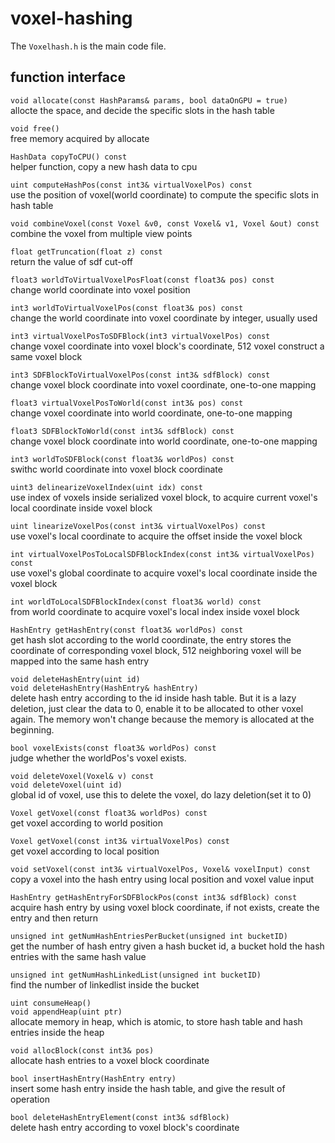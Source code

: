 # voxel-hashing

The `Voxelhash.h` is the main code file.

## function interface

`void allocate(const HashParams& params, bool dataOnGPU = true)`  
allocte the space, and decide the specific slots in the hash table

`void free()`  
free memory acquired by allocate 

`HashData copyToCPU() const`  
helper function, copy a new hash data to cpu

`uint computeHashPos(const int3& virtualVoxelPos) const`  
use the position of voxel(world coordinate) to compute the specific slots in hash table

`void combineVoxel(const Voxel &v0, const Voxel& v1, Voxel &out) const`  
combine the voxel from multiple view points  

`float getTruncation(float z) const`    
return the value of sdf cut-off

`float3 worldToVirtualVoxelPosFloat(const float3& pos) const`  
change world coordinate into voxel position

`int3 worldToVirtualVoxelPos(const float3& pos) const`  
change the world coordinate into voxel coordinate by integer, usually used  

`int3 virtualVoxelPosToSDFBlock(int3 virtualVoxelPos) const`  
change voxel coordinate into voxel block's coordinate, 512 voxel construct a same voxel block

`int3 SDFBlockToVirtualVoxelPos(const int3& sdfBlock) const`  
change voxel block coordinate into voxel coordinate, one-to-one mapping

`float3 virtualVoxelPosToWorld(const int3& pos) const`    
change voxel coordinate into world coordinate, one-to-one mapping

`float3 SDFBlockToWorld(const int3& sdfBlock) const`  
change voxel block coordinate into world coordinate, one-to-one mapping

`int3 worldToSDFBlock(const float3& worldPos) const`    
swithc world coordinate into voxel block coordinate

`uint3 delinearizeVoxelIndex(uint idx) const`  
use index of voxels inside serialized voxel block, to acquire current voxel's local coordinate inside voxel block

`uint linearizeVoxelPos(const int3& virtualVoxelPos) const`  
use voxel's local coordinate to acquire the offset inside the voxel block

`int virtualVoxelPosToLocalSDFBlockIndex(const int3& virtualVoxelPos) const`  
use voxel's global coordinate to acquire voxel's local coordinate inside the voxel block  

`int worldToLocalSDFBlockIndex(const float3& world) const`  
from world coordinate to acquire voxel's local index inside voxel block

`HashEntry getHashEntry(const float3& worldPos) const`  
get hash slot according to the world coordinate, the entry stores the coordinate of corresponding voxel block, 512 neighboring voxel will be mapped into the same hash entry  

`void deleteHashEntry(uint id)`  
`void deleteHashEntry(HashEntry& hashEntry)`  
delete hash entry according to the id inside hash table. But it is a lazy deletion, just clear the data to 0, enable it to be allocated to other voxel again. The memory won't change because the memory is allocated at the beginning.

`bool voxelExists(const float3& worldPos) const`  
judge whether the worldPos's voxel exists.  

`void deleteVoxel(Voxel& v) const`  
`void deleteVoxel(uint id)`  
global id of voxel, use this to delete the voxel, do lazy deletion(set it to 0)

`Voxel getVoxel(const float3& worldPos) const`  
get voxel according to world position

`Voxel getVoxel(const int3& virtualVoxelPos) const`  
get voxel according to local position

`void setVoxel(const int3& virtualVoxelPos, Voxel& voxelInput) const`  
copy a voxel into the hash entry using local position and voxel value input 

`HashEntry getHashEntryForSDFBlockPos(const int3& sdfBlock) const`  
acquire hash entry by using voxel block coordinate, if not exists, create the entry and then return

`unsigned int getNumHashEntriesPerBucket(unsigned int bucketID)`  
get the number of hash entry given a hash bucket id, a bucket hold the hash entries with the same hash value

`unsigned int getNumHashLinkedList(unsigned int bucketID)`  
find the number of linkedlist inside the bucket  

`uint consumeHeap()`  
`void appendHeap(uint ptr)`  
allocate memory in heap, which is atomic, to store hash table and hash entries inside the heap

`void allocBlock(const int3& pos)`  
allocate hash entries to a voxel block coordinate

`bool insertHashEntry(HashEntry entry)`  
insert some hash entry inside the hash table, and give the result of operation  

`bool deleteHashEntryElement(const int3& sdfBlock)`  
delete hash entry according to voxel block's coordinate  
